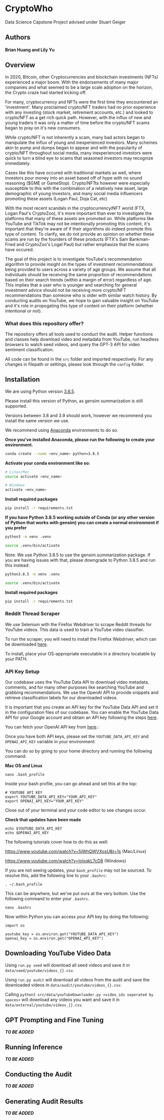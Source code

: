 # CryptoWho
Data Science Capstone Project advised under Stuart Geiger

## Authors
#### Brian Huang and Lily Yu

## Overview
In 2020, Bitcoin, other Cryptocurrencies and blockchain investments (NFTs) experienced a major boom. With the endorsements of many major companies and what seemed to be a large scale adoption on the horizon, the Crypto craze had started kicking off.

For many, cryptocurrency and NFTs were the first time they encountered an 'investment'. Many proclaimed crypto/NFT traders had no prior experience with any investing (stock market, retirement accounts, etc.) and looked to crypto/NFT as a get rich quick path. However, with the influx of new and young traders it was only a matter of time before the crypto/NFT scams began to pray on it's new consumers.

While crypto/NFT is not inherently a scam, many bad actors began to manipulate the influx of young and inexperienced investors. Many schemes akin to pump and dumps began to appear and with the popularity of crypto/NFT throughout social media, many inexperienced investors were quick to turn a blind eye to scams that seasoned investors may recognize immediately.

Cases like this have occured with traditional markets as well, where investors pour money into an asset based off of hype with no sound reasoning ($GME or GameStop). Crypto/NFTts however were especially susceptible to this with the combination of a relatively new asset, large demographic of young investors, and many social media influencers promoting these assets (Logan Paul, Doja Cat, etc)

With the most recent scandals in the cryptocurrency/NFT world (FTX, Logan Paul's CryptoZoo), it's more important than ever to investigate the platforms that many of these assets are promoted on. While platforms like YouTube and TikTok may not be intentionally promoting this content, it's important that they're aware of if their algorithms do indeed promote this type of content. To clarify, we do not provide an opinion on whether these scams are run by the founders of these products (FTX's Sam Bankman-Fried and CryptoZoo's Logal Paul) but rather emphasize that the scams have occured.

The goal of this project is to investigate YouTube's recommendation algorithm to provide insight on the types of investment recommendations being provided to users across a variety of age groups. We assume that all individuals should be receiving the same proportion of recommendations based on their search trends (within a margin of error) regardless of age. This implies that a user who is younger and searching for general investment advice should not be receiving more crypto/NFT recommendations than someone who is older with similar watch history. By conducting audits on YouTube, we hope to gain valuable insight on YouTube and it's role in propogating this type of content on their platform (whether intentional or not).

### What does this repository offer?

The repository offers all tools used to conduct the audit. Helper functions and classes help download video and metadata from YouTube, run headless browsers to watch seed videos, and query the GPT-3 API for video sentiment classification.

All code can be found in the `src` folder and imported respectively. For any changes in filepath or settings, please look through the `config` folder.

## Installation

We are using Python version [3.8.5](https://www.python.org/downloads/release/python-385/).

Please install this version of Python, as gensim summarization is still supported.

Versions between 3.8 and 3.9 should work, however we recommend you install the same version we use.

We recommend using [Anaconda](https://www.anaconda.com/) environments to do so.

**Once you've installed Anaconda, please run the following to create your environment.**

```bash
conda create --name <env_name> python=3.8.5
```

**Activate your conda environment like so:**
```bash
# Linux/Mac
source activate <env_name>

# Windows
activate <env_name>
```

**Install required packages**

```bash
pip install -r requirements.txt
```

**If you have Python 3.8.5 working outside of Conda (or any other version of Python that works with gensim) you can create a normal environment if you prefer**

```bash
python3 -m venv .venv

source .venv/bin/activate
```

Note: We use Python 3.8.5 to use the gensim.summarization package. If you are having issues with that, please downgrade to Python 3.8.5 and run this instead:
```bash
python3.8.5 -m venv .venv

source .venv/bin/activate
```

**Install required packages**

```bash
pip install -r requirements.txt
```

### Reddit Thread Scraper

We use Selenium with the Firefox Webdriver to scrape Reddit threads for YouTube videos. This data is used to train a YouTube video classifier.

To run the scraper, you will need to install the Firefox Webdriver, which can be downloaded [here](https://github.com/mozilla/geckodriver/releases).

To install, place your OS-appropriate executable in a directory locatable by your PATH.

### API Key Setup

Our codebase uses the YouTube Data API to download video metadata, comments, and for many other purposes like searching YouTube and grabbing recommendations. We use the OpenAI API to provide snippets and retrieve classification labels for our downloaded videos.

It is important that you create an API key for the YouTube Data API and set it in the configuration files of our codebase.
You can enable the YouTube Data API for your Google account and obtain an API key following the steps <a href="https://developers.google.com/youtube/v3/getting-started">here</a>.

You can fetch your OpenAI API key from <a href="https://openai.com/blog/openai-api/">here</a>.:

Once you have both API keys, please set the ```YOUTUBE_DATA_API_KEY``` and ```OPENAI_API_KEY``` variable in your environment:

You can do so by going to your home directory and running the following command:

**Mac OS and Linux**

```
nano .bash_profile
```

Inside your bash profile, you can go ahead and set this at the top:

```
# YOUTUBE API KEY
export YOUTUBE_DATA_API_KEY="YOUR_API_KEY"
export OPENAI_API_KEY="YOUR_API_KEY"
```

Close out of your terminal and your code editor to see changes occur.

**Check that updates have been made**
```
echo $YOUTUBE_DATA_API_KEY
echo $OPENAI_API_KEY
```

The following tutorials cover how to do this as well:

https://www.youtube.com/watch?v=5iWhQWVXosU&t=1s (Mac/Linux)

https://www.youtube.com/watch?v=IolxqkL7cD8 (Windows)

If you are not seeing updates, your `bash_profile` may not be sourced. To resolve this, add the following line to your `.bashrc`:

```
. ~/.bash_profile
```

This can be anywhere, but we've put ours at the very bottom. Use the following command to enter your `.bashrc`.

```
nano .bashrc
```


Now within Python you can access your API key by doing the following:
```
import os

youtube_key = os.environ.get("YOUTUBE_DATA_API_KEY")
openai_key = os.environ.get("OPENAI_API_KEY")
```

## Downloading YouTube Video Data
Using `run.py seed` will download all seed videos and save it in `data/seed/youtube/videos_{}.csv`.

Using `run.py audit` will download all videos from the audit and save the downloaded videos in `data/audit/youtube/videos_{}.csv`.

Calling `python3 src/data/youTubeDownloader.py <video_ids seperated by spaces>` will download any videos you want and save it in `data/external/youtube/videos_{}.csv`. 

## GPT Prompting and Fine Tuning
***TO BE ADDED***

## Running Inference
***TO BE ADDED***

## Conducting the Audit
***TO BE ADDED***

## Generating Audit Results
***TO BE ADDED***
